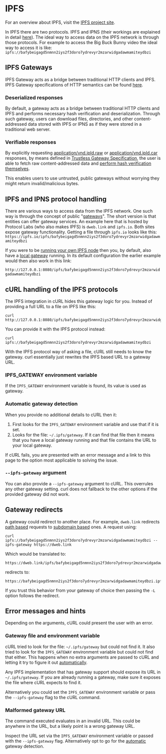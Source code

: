 # IPFS
For an overview about IPFS, visit the [IPFS project site](https://ipfs.tech/).

In IPFS there are two protocols. IPFS and IPNS (their workings are explained in detail [here](https://docs.ipfs.tech/concepts/)). The ideal way to access data on the IPFS network is through those protocols. For example to access the Big Buck Bunny video the ideal way to access it is like: `ipfs://bafybeigagd5nmnn2iys2f3doro7ydrevyr2mzarwidgadawmamiteydbzi`

## IPFS Gateways

IPFS Gateway acts as a bridge between traditional HTTP clients and IPFS.
IPFS Gateway specifications of HTTP semantics can be found [here](https://specs.ipfs.tech/http-gateways/).

### Deserialized responses

By default, a gateway acts as a bridge between traditional HTTP clients and IPFS and performs necessary hash verification and deserialization. Through such gateway, users can download files, directories, and other content-addressed data stored with IPFS or IPNS as if they were stored in a traditional web server.

### Verifiable responses

By explicitly requesting [application/vnd.ipld.raw](https://www.iana.org/assignments/media-types/application/vnd.ipld.raw) or [application/vnd.ipld.car](https://www.iana.org/assignments/media-types/application/vnd.ipld.car) responses, by means defined in [Trustless Gateway Specification](https://specs.ipfs.tech/http-gateways/trustless-gateway/), the user is able to fetch raw content-addressed data and [perform hash verification themselves](https://docs.ipfs.tech/reference/http/gateway/#trustless-verifiable-retrieval).

This enables users to use untrusted, public gateways without worrying they might return invalid/malicious bytes.

## IPFS and IPNS protocol handling

There are various ways to access data from the IPFS network. One such way is
through the concept of public
"[gateways](https://docs.ipfs.tech/concepts/ipfs-gateway/#overview)". The
short version is that entities can offer gateway services. An example here
that is hosted by Protocol Labs (who also makes IPFS) is `dweb.link` and
`ipfs.io`. Both sites expose gateway functionality. Getting a file through
`ipfs.io` looks like this:
`https://ipfs.io/ipfs/bafybeigagd5nmnn2iys2f3doro7ydrevyr2mzarwidgadawmamiteydbzi`

If you were to be [running your own IPFS
node](https://docs.ipfs.tech/how-to/command-line-quick-start/) then you, by
default, also have a [local gateway](https://specs.ipfs.tech/http-gateways/)
running. In its default configuration the earlier example would then also work
in this link:

`http://127.0.0.1:8080/ipfs/bafybeigagd5nmnn2iys2f3doro7ydrevyr2mzarwidgadawmamiteydbzi`

## cURL handling of the IPFS protocols

The IPFS integration in cURL hides this gateway logic for you. Instead of
providing a full URL to a file on IPFS like this:

```
curl http://127.0.0.1:8080/ipfs/bafybeigagd5nmnn2iys2f3doro7ydrevyr2mzarwidgadawmamiteydbzi
```

You can provide it with the IPFS protocol instead:
```
curl ipfs://bafybeigagd5nmnn2iys2f3doro7ydrevyr2mzarwidgadawmamiteydbzi
```

With the IPFS protocol way of asking a file, cURL still needs to know the
gateway. curl essentially just rewrites the IPFS based URL to a gateway URL.

### IPFS_GATEWAY environment variable

If the `IPFS_GATEWAY` environment variable is found, its value is used as
gateway.

### Automatic gateway detection

When you provide no additional details to cURL then it:

1. First looks for the `IPFS_GATEWAY` environment variable and use that if it
   is set.
2. Looks for the file: `~/.ipfs/gateway`. If it can find that file then it
   means that you have a local gateway running and that file contains the URL
   to your local gateway.

If cURL fails, you are presented with an error message and a link to this page
to the option most applicable to solving the issue.

### `--ipfs-gateway` argument

You can also provide a `--ipfs-gateway` argument to cURL. This overrules any
other gateway setting. curl does not fallback to the other options if the
provided gateway did not work.

## Gateway redirects

A gateway could redirect to another place. For example, `dweb.link` redirects
[path based](https://docs.ipfs.tech/how-to/address-ipfs-on-web/#path-gateway)
requests to [subdomain
based](https://docs.ipfs.tech/how-to/address-ipfs-on-web/#subdomain-gateway)
ones. A request using:

    curl ipfs://bafybeigagd5nmnn2iys2f3doro7ydrevyr2mzarwidgadawmamiteydbzi --ipfs-gateway https://dweb.link

Which would be translated to:

    https://dweb.link/ipfs/bafybeigagd5nmnn2iys2f3doro7ydrevyr2mzarwidgadawmamiteydbzi

redirects to:

    https://bafybeigagd5nmnn2iys2f3doro7ydrevyr2mzarwidgadawmamiteydbzi.ipfs.dweb.link

If you trust this behavior from your gateway of choice then passing the `-L`
option follows the redirect.

## Error messages and hints

Depending on the arguments, cURL could present the user with an error.

### Gateway file and environment variable

cURL tried to look for the file: `~/.ipfs/gateway` but could not find it. It
also tried to look for the `IPFS_GATEWAY` environment variable but could not
find that either. This happens when no extra arguments are passed to cURL and
letting it try to figure it out [automatically](#automatic-gateway-detection).

Any IPFS implementation that has gateway support should expose its URL in
`~/.ipfs/gateway`. If you are already running a gateway, make sure it exposes
the file where cURL expects to find it.

Alternatively you could set the `IPFS_GATEWAY` environment variable or pass
the `--ipfs-gateway` flag to the cURL command.

### Malformed gateway URL

The command executed evaluates in an invalid URL. This could be anywhere in
the URL, but a likely point is a wrong gateway URL.

Inspect the URL set via the `IPFS_GATEWAY` environment variable or passed with
the `--ipfs-gateway` flag. Alternatively opt to go for the
[automatic](#automatic-gateway-detection) gateway detection.
